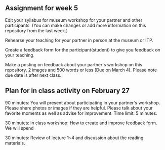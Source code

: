 ## Assignment for week 5


Edit your syllabus for museum workshop for your partner and other participants. (You can make changes or add more information on this repository from the last week.)

Rehearse your teaching for your partner in person at the museum or ITP. 

Create a feedback form for the participant(student) to give you feedback on your teaching.

Make a posting on feedback about your partner's workshop on this repository.  2 images and 500 words or less (Due on March 4). Please note due date is after next class. 

## Plan for in class activity on February 27

90 minutes: You will present about participating in your partner's workshop. Please share photos or images if they are helpful. Please talk about your favorite moments as well as advise for improvement. Time limit: 5 minutes. 

30 minutes: In class workshop: How to create and improve feedback form. We will spend  

30 minutes: Review of lecture 1~4 and discussion about the reading materials. 

